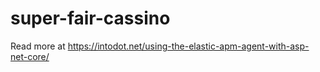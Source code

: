 # super-fair-cassino

Read more at https://intodot.net/using-the-elastic-apm-agent-with-asp-net-core/